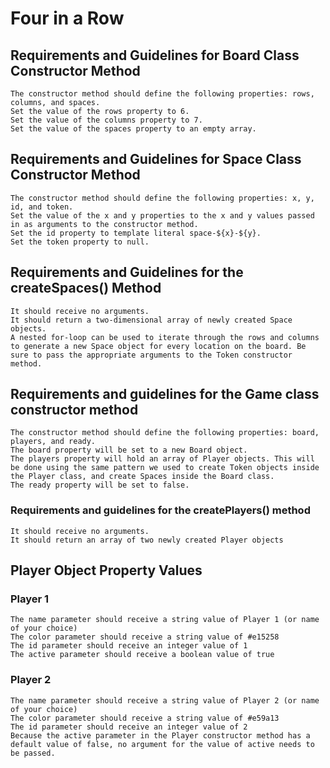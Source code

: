 # Four in a Row

## Requirements and Guidelines for Board Class Constructor Method

    The constructor method should define the following properties: rows, columns, and spaces.
    Set the value of the rows property to 6.
    Set the value of the columns property to 7.
    Set the value of the spaces property to an empty array.

## Requirements and Guidelines for Space Class Constructor Method

    The constructor method should define the following properties: x, y, id, and token.
    Set the value of the x and y properties to the x and y values passed in as arguments to the constructor method.
    Set the id property to template literal space-${x}-${y}.
    Set the token property to null.

## Requirements and Guidelines for the createSpaces() Method

    It should receive no arguments.
    It should return a two-dimensional array of newly created Space objects.
    A nested for-loop can be used to iterate through the rows and columns to generate a new Space object for every location on the board. Be sure to pass the appropriate arguments to the Token constructor method.

## Requirements and guidelines for the Game class constructor method

    The constructor method should define the following properties: board, players, and ready.
    The board property will be set to a new Board object.
    The players property will hold an array of Player objects. This will be done using the same pattern we used to create Token objects inside the Player class, and create Spaces inside the Board class.
    The ready property will be set to false.

### Requirements and guidelines for the createPlayers() method

    It should receive no arguments.
    It should return an array of two newly created Player objects

## Player Object Property Values

### Player 1

    The name parameter should receive a string value of Player 1 (or name of your choice)
    The color parameter should receive a string value of #e15258
    The id parameter should receive an integer value of 1
    The active parameter should receive a boolean value of true

### Player 2

    The name parameter should receive a string value of Player 2 (or name of your choice)
    The color parameter should receive a string value of #e59a13
    The id parameter should receive an integer value of 2
    Because the active parameter in the Player constructor method has a default value of false, no argument for the value of active needs to be passed.
